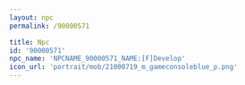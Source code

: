 ```yaml
---
layout: npc
permalink: /90000571

title: Npc
id: '90000571'
npc_name: 'NPCNAME_90000571_NAME:[F]Develop'
icon_url: 'portrait/mob/21000719_m_gameconsoleblue_p.png'
---
```

